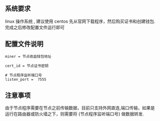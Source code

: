 ## 系统要求
linux 操作系统 , 建议使用 centos 
先从官网下载程序，然后购买证书和创建钱包.完成之后修改配置文件运行即可


## 配置文件说明
```
miner = 节点收益钱包地址

cert_id = 节点证书密钥 

# 节点程序监听端口号
listen_port =  7555

```


## 注意事项
由于节点程序需要在节点之前传输数据，目前只支持外网直连,端口传输，如果是运行在路由器或防火墙之下，则需要将 {节点程序监听端口号} 做数据转发.
